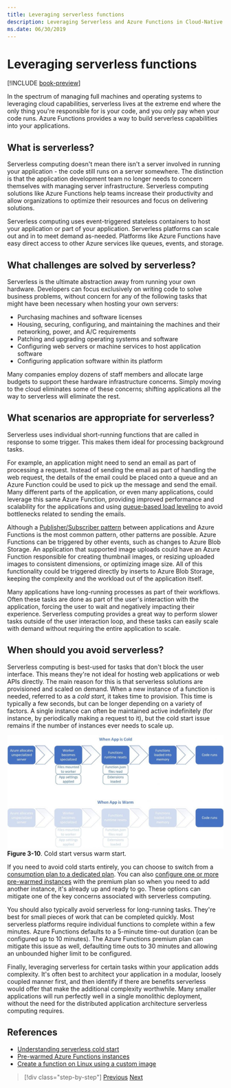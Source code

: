 ```yaml
---
title: Leveraging serverless functions
description: Leveraging Serverless and Azure Functions in Cloud-Native Applications
ms.date: 06/30/2019
---
```

# Leveraging serverless functions

[!INCLUDE [book-preview](../../../includes/book-preview.md)]

In the spectrum of managing full machines and operating systems to leveraging cloud capabilities, serverless lives at the extreme end where the only thing you're responsible for is your code, and you only pay when your code runs. Azure Functions provides a way to build serverless capabilities into your applications. 

## What is serverless?

Serverless computing doesn't mean there isn't a server involved in running your application - the code still runs on a server somewhere. The distinction is that the application development team no longer needs to concern themselves with managing server infrastructure. Serverless computing solutions like Azure Functions help teams increase their productivity and allow organizations to optimize their resources and focus on delivering solutions.

Serverless computing uses event-triggered stateless containers to host your application or part of your application. Serverless platforms can scale out and in to meet demand as-needed. Platforms like Azure Functions have easy direct access to other Azure services like queues, events, and storage.

## What challenges are solved by serverless?

Serverless is the ultimate abstraction away from running your own hardware. Developers can focus exclusively on writing code to solve business problems, without concern for any of the following tasks that might have been necessary when hosting your own servers:

- Purchasing machines and software licenses
- Housing, securing, configuring, and maintaining the machines and their networking, power, and A/C requirements
- Patching and upgrading operating systems and software
- Configuring web servers or machine services to host application software
- Configuring application software within its platform

Many companies employ dozens of staff members and allocate large budgets to support these hardware infrastructure concerns. Simply moving to the cloud eliminates some of these concerns; shifting applications all the way to serverless will eliminate the rest.

## What scenarios are appropriate for serverless?

Serverless uses individual short-running functions that are called in response to some trigger. This makes them ideal for processing background tasks.

For example, an application might need to send an email as part of processing a request. Instead of sending the email as part of handling the web request, the details of the email could be placed onto a queue and an Azure Function could be used to pick up the message and send the email. Many different parts of the application, or even many applications, could leverage this same Azure Function, providing improved performance and scalability for the applications and using [queue-based load leveling](https://docs.microsoft.com/azure/architecture/patterns/queue-based-load-leveling) to avoid bottlenecks related to sending the emails.

Although a [Publisher/Subscriber pattern](https://docs.microsoft.com/azure/architecture/patterns/publisher-subscriber) between applications and Azure Functions is the most common pattern, other patterns are possible. Azure Functions can be triggered by other events, such as changes to Azure Blob Storage. An application that supported image uploads could have an Azure Function responsible for creating thumbnail images, or resizing uploaded images to consistent dimensions, or optimizing image size. All of this functionality could be triggered directly by inserts to Azure Blob Storage, keeping the complexity and the workload out of the application itself.

Many applications have long-running processes as part of their workflows. Often these tasks are done as part of the user's interaction with the application, forcing the user to wait and negatively impacting their experience. Serverless computing provides a great way to perform slower tasks outside of the user interaction loop, and these tasks can easily scale with demand without requiring the entire application to scale.

## When should you avoid serverless?

Serverless computing is best-used for tasks that don't block the user interface. This means they're not ideal for hosting web applications or web APIs directly. The main reason for this is that serverless solutions are provisioned and scaled on demand. When a new instance of a function is needed, referred to as a *cold start*, it takes time to provision. This time is typically a few seconds, but can be longer depending on a variety of factors. A single instance can often be maintained active indefinitely (for instance, by periodically making a request to it), but the cold start issue remains if the number of instances ever needs to scale up.

![Cold versus warm start](./media/cold-start-warm-start.png)
**Figure 3-10**. Cold start versus warm start.

If you need to avoid cold starts entirely, you can choose to switch from a [consumption plan to a dedicated plan](https://azure.microsoft.com/blog/understanding-serverless-cold-start/). You can also [configure one or more pre-warmed instances](https://docs.microsoft.com/azure/azure-functions/functions-premium-plan#pre-warmed-instances) with the premium plan so when you need to add another instance, it's already up and ready to go. These options can mitigate one of the key concerns associated with serverless computing.

You should also typically avoid serverless for long-running tasks. They're best for small pieces of work that can be completed quickly. Most serverless platforms require individual functions to complete within a few minutes. Azure Functions defaults to a 5-minute time-out duration (can be configured up to 10 minutes). The Azure Functions premium plan can mitigate this issue as well, defaulting time outs to 30 minutes and allowing an unbounded higher limit to be configured.

Finally, leveraging serverless for certain tasks within your application adds complexity. It's often best to architect your application in a modular, loosely coupled manner first, and then identify if there are benefits serverless would offer that make the additional complexity worthwhile. Many smaller applications will run perfectly well in a single monolithic deployment, without the need for the distributed application architecture serverless computing requires.

## References

- [Understanding serverless cold start](https://azure.microsoft.com/blog/understanding-serverless-cold-start/)
- [Pre-warmed Azure Functions instances](https://docs.microsoft.com/azure/azure-functions/functions-premium-plan#pre-warmed-instances)
- [Create a function on Linux using a custom image](https://docs.microsoft.com/azure/azure-functions/functions-create-function-linux-custom-image)

>[!div class="step-by-step"]
>[Previous](leverage-containers-orchestrators.md)
>[Next](combine-containers-serverless-approaches.md)

